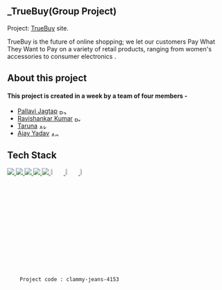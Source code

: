 ## _TrueBuy(Group Project)

Project:  [TrueBuy](https://truebuy.netlify.app/) site.

TrueBuy is the future of online shopping; we let our customers Pay What They Want to Pay on a variety of retail products, ranging from women's accessories to consumer electronics .


## About this project

#### This project is created in a week by a team of four members -
- [Pallavi Jagtap](https://github.com/pallu2108) <a href="https://www.linkedin.com/in/pallavi-jagtap-564b781b0" target="blank"><img align="center" src="https://raw.githubusercontent.com/rahuldkjain/github-profile-readme-generator/master/src/images/icons/Social/linked-in-alt.svg" alt="Pallavi Jagtap" height="10" width="20" /></a>
- [Ravishankar Kumar](https://github.com/ravipandeydu) <a href="https://www.linkedin.com/in/ravipandeydu/" target="blank"><img align="center" src="https://raw.githubusercontent.com/rahuldkjain/github-profile-readme-generator/master/src/images/icons/Social/linked-in-alt.svg" alt="Prathamesh Rawool" height="10" width="20" /></a>
- [Taruna](https://github.com/tarunaNangla) <a href="" target="blank"><img align="center" src="https://raw.githubusercontent.com/rahuldkjain/github-profile-readme-generator/master/src/images/icons/Social/linked-in-alt.svg" alt="Akash Mondal" height="10" width="20" /></a>
- [Ajay Yadav](https://github.com/Ajayraoyadav) <a href="https://www.linkedin.com/in/ajay-yadav-099b63231/" target="blank"><img align="center" src="https://raw.githubusercontent.com/rahuldkjain/github-profile-readme-generator/master/src/images/icons/Social/linked-in-alt.svg" alt="Ankit Mishra" height="10" width="20" /></a>



## Tech Stack

<p align="left">
    <a href="https://reactjs.org/" target="_blank"> 
        <img src="https://img.icons8.com/color/48/000000/react-native.png"/> 
    </a>
    <a href="https://redux.js.org" target="_blank"> 
        <img src="https://img.icons8.com/color/48/000000/redux.png"/> 
    </a>
    <a href="https://www.w3.org/html/" target="_blank"> 
        <img src="https://img.icons8.com/color/48/000000/html-5.png"/> 
    </a>
    <a href="https://www.w3schools.com/css/" target="_blank"> 
        <img src="https://img.icons8.com/color/48/000000/css3.png"/> 
    </a>
    <a href="https://developer.mozilla.org/en-US/docs/Web/JavaScript" target="_blank"> 
        <img src="https://img.icons8.com/color/48/000000/javascript.png"/> 
    </a>
   <a href="https://chakra-ui.com/getting-started" target="_blank"> 
        <img src="https://img.icons8.com/color/344/chakra-ui.png" width="6%"/> 
    </a>
    <a href="https://www.typescriptlang.org/" target="_blank"> 
        <img src="https://upload.wikimedia.org/wikipedia/commons/4/4c/Typescript_logo_2020.svg" width="6%"/> 
    </a>
    <a href="https://www.mongodb.com/docs/" target="_blank"> 
        <img src="https://cdn.icon-icons.com/icons2/2415/PNG/512/mongodb_original_logo_icon_146424.png" width="6%"/> 
    </a>

    
</p>



        Project code : clammy-jeans-4153
